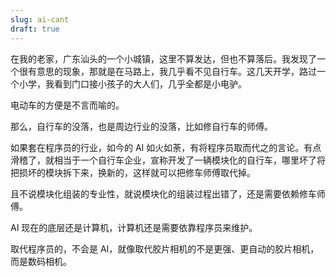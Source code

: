 ```yaml
---
slug: ai-cant
draft: true
---
```


在我的老家，广东汕头的一个小城镇，这里不算发达，但也不算落后。我发现了一个很有意思的现象，那就是在马路上，我几乎看不见自行车。这几天开学，路过一个小学，我看到门口接小孩子的大人们，几乎全都是小电驴。

电动车的方便是不言而喻的。

那么，自行车的没落，也是周边行业的没落，比如修自行车的师傅。

如果套在程序员的行业，如今的 AI 如火如荼，有将程序员取而代之的言论。有点滑稽了，就相当于一个自行车企业，宣称开发了一辆模块化的自行车，哪里坏了将把损坏的模块拆下来，换新的，这样就可以把修车师傅取代掉。

且不说模块化组装的专业性，就说模块化的组装过程出错了，还是需要依赖修车师傅。

AI 现在的底层还是计算机，计算机还是需要依靠程序员来维护。

取代程序员的，不会是 AI，就像取代胶片相机的不是更强、更自动的胶片相机，而是数码相机。